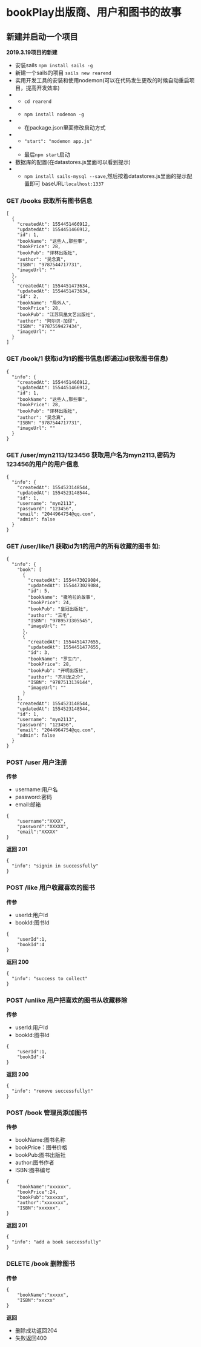 # bookPlay出版商、用户和图书的故事

## 新建并启动一个项目

**2019.3.19项目的新建**
- 安装sails
`npm install sails -g`
- 新建一个sails的项目
`sails new rearend`
- 实用开发工具的安装和使用nodemon(可以在代码发生更改的时候自动重启项目，提高开发效率)
- - `cd rearend`
- - `npm install nodemon -g`
- - 在package.json里面修改启动方式
- - `"start": "nodemon app.js"`
- - 最后`npm start`启动
- 数据库的配置(在datastores.js里面可以看到提示)
- - `npm install sails-mysql --save`,然后按着datastores.js里面的提示配置即可
baseURL:`localhost:1337`

### GET /books  获取所有图书信息
```
[
  {
    "createdAt": 1554451466912,
    "updatedAt": 1554451466912,
    "id": 1,
    "bookName": "这些人,那些事",
    "bookPrice": 28,
    "bookPub": "译林出版社",
    "author": "吴念真",
    "ISBN": "9787544717731",
    "imageUrl": ""
  },
  {
    "createdAt": 1554451473634,
    "updatedAt": 1554451473634,
    "id": 2,
    "bookName": "局外人",
    "bookPrice": 28,
    "bookPub": "江苏凤凰文艺出版社",
    "author": "阿尔贝·加缪",
    "ISBN": "9787559427434",
    "imageUrl": ""
  }
]
  ```
### GET /book/1 获取id为1的图书信息(即通过id获取图书信息)
```
{
  "info": {
    "createdAt": 1554451466912,
    "updatedAt": 1554451466912,
    "id": 1,
    "bookName": "这些人,那些事",
    "bookPrice": 28,
    "bookPub": "译林出版社",
    "author": "吴念真",
    "ISBN": "9787544717731",
    "imageUrl": ""
  }
}
```
### GET /user/myn2113/123456  获取用户名为myn2113,密码为123456的用户的用户信息
```
{
  "info": {
    "createdAt": 1554523148544,
    "updatedAt": 1554523148544,
    "id": 1,
    "username": "myn2113",
    "password": "123456",
    "email": "2044964754@qq.com",
    "admin": false
  }
}
```
### GET /user/like/1  获取id为1的用户的所有收藏的图书 如:
```
{
  "info": {
    "book": [
      {
        "createdAt": 1554473029084,
        "updatedAt": 1554473029084,
        "id": 5,
        "bookName": "撒哈拉的故事",
        "bookPrice": 24,
        "bookPub": "皇冠出版社",
        "author": "三毛",
        "ISBN": "9789573305545",
        "imageUrl": ""
      },
      {
        "createdAt": 1554451477655,
        "updatedAt": 1554451477655,
        "id": 3,
        "bookName": "罗生门",
        "bookPrice": 28,
        "bookPub": "开明出版社",
        "author": "芥川龙之介",
        "ISBN": "9787513139144",
        "imageUrl": ""
      }
    ],
    "createdAt": 1554523148544,
    "updatedAt": 1554523148544,
    "id": 1,
    "username": "myn2113",
    "password": "123456",
    "email": "2044964754@qq.com",
    "admin": false
  }
}
```

### POST /user 用户注册
**传参**
- username:用户名
- password:密码
- email:邮箱
```
{
    "username":"XXXX",
    "password":"XXXXX",
    "email":"XXXXX"
}  
```
**返回 201**
```
{
  "info": "signin in successfully"
}
```
### POST /like 用户收藏喜欢的图书
**传参**
- userId:用户Id
- bookId:图书Id
```
{
    "userId":1,
    "bookId":4
}
```
**返回 200**

```
{
  "info": "success to collect"
}
```
### POST /unlike 用户把喜欢的图书从收藏移除
**传参**
- userId:用户Id
- bookId:图书Id
```
{
    "userId":1,
    "bookId":4
}
```
**返回 200**

```
{
  "info": "remove successfully!"
}
```
### POST /book 管理员添加图书
**传参**
- bookName:图书名称
- bookPrice：图书价格
- bookPub:图书出版社
- author:图书作者
- ISBN:图书编号

```
{
    "bookName":"xxxxxx",
    "bookPrice":24,
    "bookPub":"xxxxxx",
    "author":"xxxxxxx",
    "ISBN":"xxxxxx",
}
```
**返回 201**
```
{
  "info": "add a book successfully"
}
```
### DELETE /book 删除图书
**传参**
```
{
    "bookName":"xxxxx",
    "ISBN":"xxxxx"
}
```
**返回**
- 删除成功返回204
- 失败返回400
 
